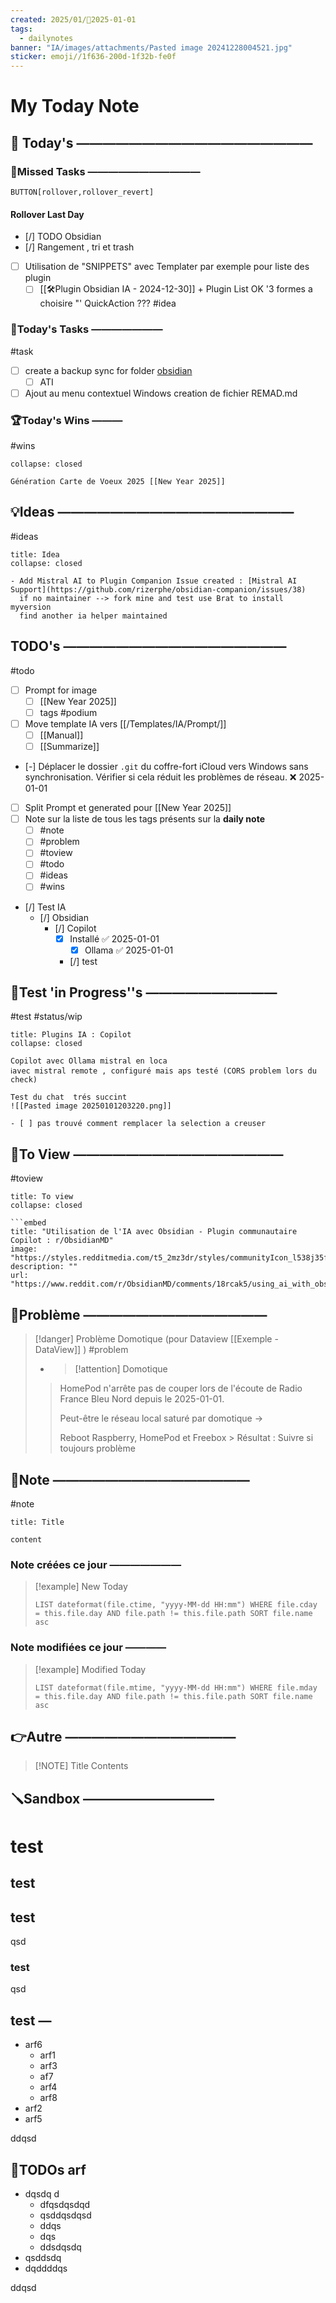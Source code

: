 ```yaml
---
created: 2025/01/📒2025-01-01
tags:
  - dailynotes
banner: "IA/images/attachments/Pasted image 20241228004521.jpg"
sticker: emoji//1f636-200d-1f32b-fe0f
---
```

# My Today Note

## 📅 Today's ——————————————————

### 🥷Missed Tasks ———————————

`BUTTON[rollover,rollover_revert]`
#### Rollover Last Day
- [/] TODO Obsidian
- [/] Rangement , tri et trash 
- [ ] Utilisation de "SNIPPETS" avec Templater par exemple pour liste des plugin
	- [ ] [[🛠️Plugin Obsidian IA - 2024-12-30]] +  Plugin List OK  '3 formes a choisire "' QuickAction ??? #idea

### 🚀Today's Tasks ———————
#task

- [ ] create a backup sync for folder [obsidian](file:///D:%5Cobsidian) 
	- [ ] ATI 
- [ ] Ajout au menu contextuel Windows creation de fichier REMAD.md
### 🏆Today's Wins ———
#wins

```ad-success
collapse: closed

Génération Carte de Voeux 2025 [[New Year 2025]]

```

## 💡Ideas ——————————————————
#ideas 

```ad-attention
title: Idea
collapse: closed

- Add Mistral AI to Plugin Companion Issue created : [Mistral AI Support](https://github.com/rizerphe/obsidian-companion/issues/38)
  if no maintainer --> fork mine and test use Brat to install myversion 
  find another ia helper maintained
```


## TODO's —————————————————
#todo

- [ ] Prompt  for image
	- [ ] [[New Year 2025]]
	- [ ] tags #podium  
- [ ] Move template IA vers  [[/Templates/IA/Prompt/]] 
	- [ ] [[Manual]] 
	- [ ] [[Summarize]]
- [-] Déplacer le dossier `.git` du coffre-fort iCloud vers Windows sans synchronisation. Vérifier si cela réduit les problèmes de réseau. ❌ 2025-01-01
- [ ] Split Prompt et generated pour [[New Year 2025]]
- [ ] Note sur la liste de tous les tags présents sur la **daily note**
	- [ ] #note
	- [ ] #problem 
	- [ ] #toview 
	- [ ] #todo 
	- [ ] #ideas 
	- [ ] #wins
- [/] Test IA 
	- [/] Obsidian 
		- [/] Copilot 
			- [x] Installé ✅ 2025-01-01
				- [x] Ollama ✅ 2025-01-01
			- [/] test



## 🧪Test 'in Progress''s ——————————
#test #status/wip 

```ad-note
title: Plugins IA : Copilot
collapse: closed

Copilot avec Ollama mistral en loca
ℹ️avec mistral remote , configuré mais aps testé (CORS problem lors du check)

Test du chat  trés succint
![[Pasted image 20250101203220.png]]

- [ ] pas trouvé comment remplacer la selection a creuser 

```

## 👀To View ————————————————
#toview 

```ad-hint
title: To view
collapse: closed

```embed
title: "Utilisation de l'IA avec Obsidian - Plugin communautaire Copilot : r/ObsidianMD"
image: "https://styles.redditmedia.com/t5_2mz3dr/styles/communityIcon_l538j35ftd3b1.png"
description: ""
url: "https://www.reddit.com/r/ObsidianMD/comments/18rcak5/using_ai_with_obsidian_copilot_community_plugin/"
```

## 🚨Problème ——————————————


> [!danger] Problème Domotique (pour Dataview [[Exemple - DataView]] )
> #problem 
> 
> - 
>   > [!attention] Domotique
> >HomePod n'arrête pas de couper lors de l'écoute de Radio France Bleu Nord depuis le 2025-01-01. 
> >
> >Peut-être le réseau local saturé par domotique → 
> >
> >Reboot Raspberry, HomePod et Freebox > Résultat : 
> >Suivre si toujours problème


## 📝Note ———————————————
#note

```ad-note
title: Title

content 
```
### Note créées ce jour ———————
> [!example] New Today
> ```dataview
> LIST dateformat(file.ctime, "yyyy-MM-dd HH:mm") WHERE file.cday = this.file.day AND file.path != this.file.path SORT file.name asc
> ```
> 
### Note modifiées ce jour ————
> [!example] Modified Today
> ```dataview 
> LIST dateformat(file.mtime, "yyyy-MM-dd HH:mm") WHERE file.mday = this.file.day AND file.path != this.file.path SORT file.name asc
> ```
> 

## 👉Autre —————————————

> [!NOTE] Title
> Contents
## 🪛Sandbox ——————————

# test
## test
## test
qsd
### test
qsd
## test —
- arf6
	- arf1
	- arf3
	- af7
	- arf4
	- arf8
- arf2
- arf5

ddqsd


## 📝TODOs arf
- dqsdq d
	- dfqsdqsdqd
	- qsddqsdqsd
	- ddqs
	- dqs
	- ddsdqsdq
- qsddsdq
- dqddddqs

ddqsd


